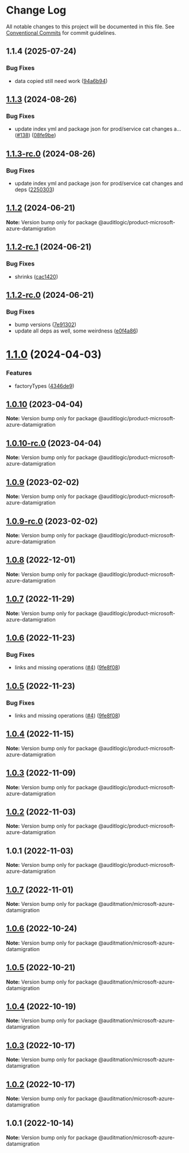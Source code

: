 # Change Log

All notable changes to this project will be documented in this file.
See [Conventional Commits](https://conventionalcommits.org) for commit guidelines.

## 1.1.4 (2025-07-24)


### Bug Fixes

* data copied still need work ([94a6b94](https://github.com/zerobias-org/product/commit/94a6b942fb0516367548599d739529536132755a))





## [1.1.3](https://github.com/auditlogic/product/compare/@auditlogic/product-microsoft-azure-datamigration@1.1.2...@auditlogic/product-microsoft-azure-datamigration@1.1.3) (2024-08-26)


### Bug Fixes

* update index yml and package json for prod/service cat changes a… ([#138](https://github.com/auditlogic/product/issues/138)) ([08fe9be](https://github.com/auditlogic/product/commit/08fe9beb1c8457462a19bc69caa02e6212d97e1a))





## [1.1.3-rc.0](https://github.com/auditlogic/product/compare/@auditlogic/product-microsoft-azure-datamigration@1.1.2...@auditlogic/product-microsoft-azure-datamigration@1.1.3-rc.0) (2024-08-26)


### Bug Fixes

* update index yml and package json for prod/service cat changes and deps ([2250303](https://github.com/auditlogic/product/commit/225030363a363608240135b7ebed386b28f01e4b))





## [1.1.2](https://github.com/auditlogic/product/compare/@auditlogic/product-microsoft-azure-datamigration@1.1.2-rc.1...@auditlogic/product-microsoft-azure-datamigration@1.1.2) (2024-06-21)

**Note:** Version bump only for package @auditlogic/product-microsoft-azure-datamigration





## [1.1.2-rc.1](https://github.com/auditlogic/product/compare/@auditlogic/product-microsoft-azure-datamigration@1.1.2-rc.0...@auditlogic/product-microsoft-azure-datamigration@1.1.2-rc.1) (2024-06-21)


### Bug Fixes

* shrinks ([cac1420](https://github.com/auditlogic/product/commit/cac14200fefcd8183ab69fe89a47bd3f70f563e9))





## [1.1.2-rc.0](https://github.com/auditlogic/product/compare/@auditlogic/product-microsoft-azure-datamigration@1.1.0...@auditlogic/product-microsoft-azure-datamigration@1.1.2-rc.0) (2024-06-21)


### Bug Fixes

* bump versions ([7e91302](https://github.com/auditlogic/product/commit/7e913023b8b312150ed7762c32fbbe616be71de5))
* update all deps as well, some weirdness ([e0f4a86](https://github.com/auditlogic/product/commit/e0f4a864714e2d3de6bbf3da014d5312fe53be2f))





# [1.1.0](https://github.com/auditlogic/product/compare/@auditlogic/product-microsoft-azure-datamigration@1.0.10...@auditlogic/product-microsoft-azure-datamigration@1.1.0) (2024-04-03)


### Features

* factoryTypes ([4346de9](https://github.com/auditlogic/product/commit/4346de92693aee892fccf725338ffc7b80ab182b))





## [1.0.10](https://github.com/auditlogic/product/compare/@auditlogic/product-microsoft-azure-datamigration@1.0.9...@auditlogic/product-microsoft-azure-datamigration@1.0.10) (2023-04-04)

**Note:** Version bump only for package @auditlogic/product-microsoft-azure-datamigration





## [1.0.10-rc.0](https://github.com/auditlogic/product/compare/@auditlogic/product-microsoft-azure-datamigration@1.0.9...@auditlogic/product-microsoft-azure-datamigration@1.0.10-rc.0) (2023-04-04)

**Note:** Version bump only for package @auditlogic/product-microsoft-azure-datamigration





## [1.0.9](https://github.com/auditlogic/product/compare/@auditlogic/product-microsoft-azure-datamigration@1.0.8...@auditlogic/product-microsoft-azure-datamigration@1.0.9) (2023-02-02)

**Note:** Version bump only for package @auditlogic/product-microsoft-azure-datamigration





## [1.0.9-rc.0](https://github.com/auditlogic/product/compare/@auditlogic/product-microsoft-azure-datamigration@1.0.8...@auditlogic/product-microsoft-azure-datamigration@1.0.9-rc.0) (2023-02-02)

**Note:** Version bump only for package @auditlogic/product-microsoft-azure-datamigration





## [1.0.8](https://github.com/auditlogic/product/compare/@auditlogic/product-microsoft-azure-datamigration@1.0.7...@auditlogic/product-microsoft-azure-datamigration@1.0.8) (2022-12-01)

**Note:** Version bump only for package @auditlogic/product-microsoft-azure-datamigration





## [1.0.7](https://github.com/auditlogic/product/compare/@auditlogic/product-microsoft-azure-datamigration@1.0.6...@auditlogic/product-microsoft-azure-datamigration@1.0.7) (2022-11-29)

**Note:** Version bump only for package @auditlogic/product-microsoft-azure-datamigration





## [1.0.6](https://github.com/auditlogic/product/compare/@auditlogic/product-microsoft-azure-datamigration@1.0.4...@auditlogic/product-microsoft-azure-datamigration@1.0.6) (2022-11-23)


### Bug Fixes

* links and missing operations ([#4](https://github.com/auditlogic/product/issues/4)) ([9fe8f08](https://github.com/auditlogic/product/commit/9fe8f08fe7c57fdb79f991ac35bd6ac2e7dcad38))





## [1.0.5](https://github.com/auditlogic/product/compare/@auditlogic/product-microsoft-azure-datamigration@1.0.4...@auditlogic/product-microsoft-azure-datamigration@1.0.5) (2022-11-23)


### Bug Fixes

* links and missing operations ([#4](https://github.com/auditlogic/product/issues/4)) ([9fe8f08](https://github.com/auditlogic/product/commit/9fe8f08fe7c57fdb79f991ac35bd6ac2e7dcad38))





## [1.0.4](https://github.com/auditlogic/product/compare/@auditlogic/product-microsoft-azure-datamigration@1.0.3...@auditlogic/product-microsoft-azure-datamigration@1.0.4) (2022-11-15)

**Note:** Version bump only for package @auditlogic/product-microsoft-azure-datamigration





## [1.0.3](https://github.com/auditlogic/product/compare/@auditlogic/product-microsoft-azure-datamigration@1.0.2...@auditlogic/product-microsoft-azure-datamigration@1.0.3) (2022-11-09)

**Note:** Version bump only for package @auditlogic/product-microsoft-azure-datamigration





## [1.0.2](https://github.com/auditlogic/product/compare/@auditlogic/product-microsoft-azure-datamigration@1.0.1...@auditlogic/product-microsoft-azure-datamigration@1.0.2) (2022-11-03)

**Note:** Version bump only for package @auditlogic/product-microsoft-azure-datamigration





## 1.0.1 (2022-11-03)

**Note:** Version bump only for package @auditlogic/product-microsoft-azure-datamigration





## [1.0.7](https://github.com/auditmation/store-content/compare/@auditmation/microsoft-azure-datamigration@1.0.6...@auditmation/microsoft-azure-datamigration@1.0.7) (2022-11-01)

**Note:** Version bump only for package @auditmation/microsoft-azure-datamigration





## [1.0.6](https://github.com/auditmation/store-content/compare/@auditmation/microsoft-azure-datamigration@1.0.5...@auditmation/microsoft-azure-datamigration@1.0.6) (2022-10-24)

**Note:** Version bump only for package @auditmation/microsoft-azure-datamigration





## [1.0.5](https://github.com/auditmation/store-content/compare/@auditmation/microsoft-azure-datamigration@1.0.4...@auditmation/microsoft-azure-datamigration@1.0.5) (2022-10-21)

**Note:** Version bump only for package @auditmation/microsoft-azure-datamigration





## [1.0.4](https://github.com/auditmation/store-content/compare/@auditmation/microsoft-azure-datamigration@1.0.3...@auditmation/microsoft-azure-datamigration@1.0.4) (2022-10-19)

**Note:** Version bump only for package @auditmation/microsoft-azure-datamigration





## [1.0.3](https://github.com/auditmation/store-content/compare/@auditmation/microsoft-azure-datamigration@1.0.2...@auditmation/microsoft-azure-datamigration@1.0.3) (2022-10-17)

**Note:** Version bump only for package @auditmation/microsoft-azure-datamigration





## [1.0.2](https://github.com/auditmation/store-content/compare/@auditmation/microsoft-azure-datamigration@1.0.1...@auditmation/microsoft-azure-datamigration@1.0.2) (2022-10-17)

**Note:** Version bump only for package @auditmation/microsoft-azure-datamigration





## 1.0.1 (2022-10-14)

**Note:** Version bump only for package @auditmation/microsoft-azure-datamigration
